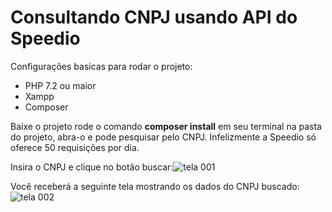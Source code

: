 # Consultando CNPJ usando API do Speedio

Configurações basicas para rodar o projeto:
- PHP 7.2 ou maior
- Xampp
- Composer

Baixe o projeto rode o comando <b>composer install</b> em seu terminal na pasta do projeto,
abra-o e pode pesquisar pelo CNPJ. Infelizmente a Speedio só oferece 50 requisições por dia.

Insira o CNPJ e clique no botão buscar:![tela 001](https://user-images.githubusercontent.com/65027607/187443691-f3e946bc-0840-4731-90be-f6d0872434e2.png)


Você receberá a seguinte tela mostrando os dados do CNPJ buscado:![tela 002](https://user-images.githubusercontent.com/65027607/187457411-bc57d64f-084a-41f7-bfe6-94027af69688.png)




